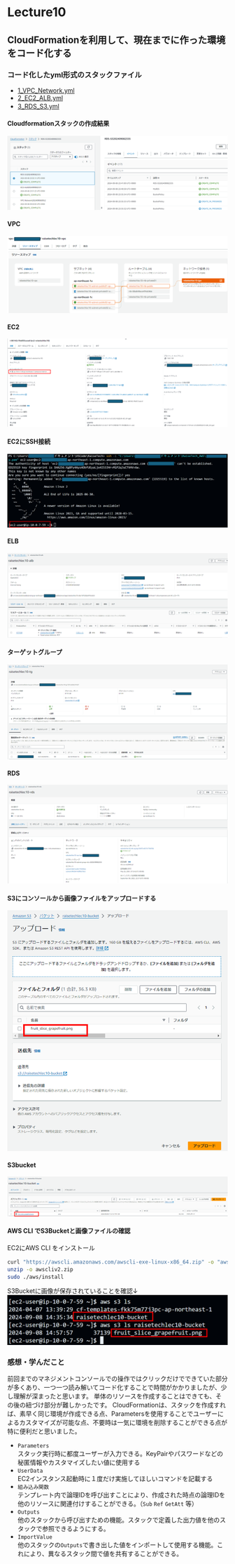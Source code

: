 # Lecture10
## CloudFormationを利用して、現在までに作った環境をコード化する

### コード化したyml形式のスタックファイル
- [1_VPC_Network.yml](/1_VPC_Network.yml)  
- [2_EC2_ALB.yml](/2_EC2_ALB.yml)  
- [3_RDS_S3.yml](/3_RDS_S3.yml)  　　

#### Cloudformationスタックの作成結果
![スタック](image/lecture10/img-00.png)

#### VPC
![VPC](image/lecture10/img-01.png)

#### EC2
![EC2](image/lecture10/img-02.png)

#### EC2にSSH接続
![EC2に接続](image/lecture10/img-03.png)

#### ELB
![ELB](image/lecture10/img-04.png)

#### ターゲットグループ
![ターゲットグループ](image/lecture10/img-05.png)

#### RDS
![RDS](image/lecture10/img-06.png)

#### S3にコンソールから画像ファイルをアップロードする
![画像アップロード](image/lecture10/img-07.png)

#### S3bucket
![S3](image/lecture10/img-08.png)

#### AWS CLI でS3Bucketと画像ファイルの確認
EC2にAWS CLI をインストール
```bash
curl "https://awscli.amazonaws.com/awscli-exe-linux-x86_64.zip" -o "awscliv2.zip" 
unzip -o awscliv2.zip
sudo ./aws/install
```
S3Bucketに画像が保存されていることを確認↓
![AWS CLIで確認](image/lecture10/img-09.png)

### 感想・学んだこと
前回までのマネジメントコンソールでの操作ではクリックだけでできていた部分が多くあり、一つ一つ読み解いてコード化することで時間がかかりましたが、少し理解が深まったと思います。
単体のリソースを作成することはできても、その後の紐づけ部分が難しかったです。
CloudFormationは、スタックを作成すれば、素早く同じ環境が作成できる点、Parametersを使用することでユーザーによるカスタマイズが可能な点、不要時は一気に環境を削除することができる点が特に便利だと思いました。

- `Parameters`  
スタック実行時に都度ユーザーが入力できる。KeyPairやパスワードなどの秘匿情報やカスタマイズしたい値に使用する
- `UserData`  
EC2インスタンス起動時に１度だけ実施してほしいコマンドを記載する
- `組み込み関数`  
テンプレート内で論理IDを呼び出すことにより、作成された時点の論理IDを他のリソースに関連付けすることができる。（`Sub` `Ref` `GetAtt` 等）
- `Outputs`  
他のスタックから呼び出すための機能。スタックで定義した出力値を他のスタックで参照できるようにする。
- `ImportValue`  
他のスタックの`Outputs`で書き出した値をインポートして使用する機能。これにより、異なるスタック間で値を共有することができる。